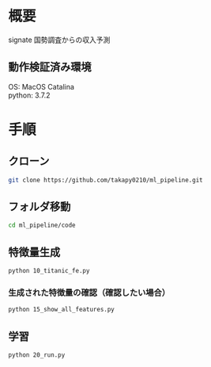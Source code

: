 # 概要

signate 国勢調査からの収入予測

## 動作検証済み環境
OS: MacOS Catalina  
python: 3.7.2

# 手順

## クローン
```sh
git clone https://github.com/takapy0210/ml_pipeline.git
```

## フォルダ移動
```sh
cd ml_pipeline/code
```

## 特徴量生成
```sh
python 10_titanic_fe.py
```

### 生成された特徴量の確認（確認したい場合）
```sh
python 15_show_all_features.py
```

## 学習
```sh
python 20_run.py
```
